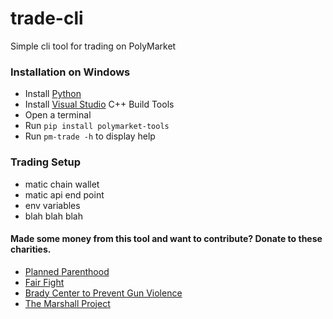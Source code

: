 # trade-cli
Simple cli tool for trading on PolyMarket

### Installation on Windows
 - Install [Python](https://www.microsoft.com/en-us/p/python-39/9p7qfqmjrfp7?activetab=pivot:overviewtab)
 - Install [Visual Studio](https://visualstudio.microsoft.com/thank-you-downloading-visual-studio/?sku=Community&rel=16) C++ Build Tools
 - Open a terminal  
 - Run `pip install polymarket-tools`
 - Run `pm-trade -h` to display help

### Trading Setup
 - matic chain wallet
 - matic api end point  
 - env variables
 - blah blah blah

#### Made some money from this tool and want to contribute? Donate to these charities.
* [Planned Parenthood](https://www.weareplannedparenthood.org/onlineactions/2U7UN1iNhESWUfDs4gDPNg2)
* [Fair Fight](https://secure.actblue.com/donate/fair-fight-action--inc--1)
* [Brady Center to Prevent Gun Violence](https://www.bradyunited.org/donate/tax)
* [The Marshall Project](https://www.themarshallproject.org/donate)
